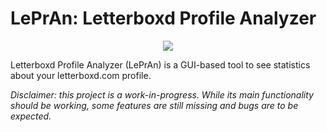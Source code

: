 # LePrAn: Letterboxd Profile Analyzer
<p align="center">
  <img src="https://i.imgur.com/1uoOUjs.png">
</p>

Letterboxd Profile Analyzer (LePrAn) is a GUI-based tool to see statistics about your letterboxd.com profile.

*Disclaimer: this project is a work-in-progress. While its main functionality should be working, some features are still missing and bugs are to be expected.*
